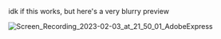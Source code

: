 idk if this works, but here's a very blurry preview

![Screen_Recording_2023-02-03_at_21_50_01_AdobeExpress](https://user-images.githubusercontent.com/94800352/216743211-9adda598-d427-4d30-9edb-60da112d5860.gif)

